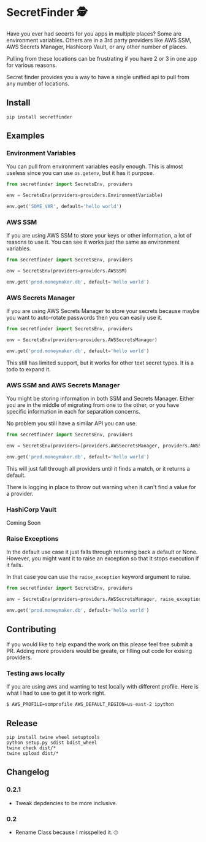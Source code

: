 # SecretFinder 🕵️

Have you ever had secerts for you apps in multiple places? Some are environment variables. Others are in a 3rd party providers like AWS SSM, AWS Secrets Manager, Hashicorp Vault, or any other number of places.

Pulling from these locations can be frustrating if you have 2 or 3 in one app for various reasons.

Secret finder provides you a way to have a single unified api to pull from any number of locations.

## Install

```
pip install secretfinder
```

## Examples

### Environment Variables

You can pull from environment variables easily enough. This is almost useless since you can use `os.getenv`, but it has it purpose.

```python
from secretfinder import SecretsEnv, providers

env = SecretsEnv(providers=providers.EnvironmentVariable)

env.get('SOME_VAR', default='hello world')
```

### AWS SSM

If you are using AWS SSM to store your keys or other information, a lot of reasons to use it. You can see it works just the same as environment variables.

```python
from secretfinder import SecretsEnv, providers

env = SecretsEnv(providers=providers.AWSSSM)

env.get('prod.moneymaker.db', default='hello world')
```

### AWS Secrets Manager

If you are using AWS Secrets Manager to store your secrets because maybe you want to auto-rotate passwords then you can easily use it.

```python
from secretfinder import SecretsEnv, providers

env = SecretsEnv(providers=providers.AWSSecretsManager)

env.get('prod.moneymaker.db', default='hello world')
```

This still has limited support, but it works for other text secret types. It is a todo to expand it.

### AWS SSM and AWS Secrets Manager

You might be storing information in both SSM and Secrets Manager. Either you are in the middle of migrating from one to the other, or you have specific information in each for separation concerns.

No problem you still have a similar API you can use.

```python
from secretfinder import SecretsEnv, providers

env = SecretsEnv(providers=[providers.AWSSecretsManager, providers.AWSSSM])

env.get('prod.moneymaker.db', default='hello world')
```

This will just fall through all providers until it finds a match, or it returns a default.

There is logging in place to throw out warning when it can't find a value for a provider.

### HashiCorp Vault

Coming Soon

### Raise Exceptions

In the default use case it just falls through returning back a default or None. However, you might want it to raise an exception so that it stops execution if it fails.

In that case you can use the `raise_exception` keyword argument to raise.

```python
from secretfinder import SecretsEnv, providers

env = SecretsEnv(providers=providers.AWSSecretsManager, raise_exception=True)

env.get('prod.moneymaker.db', default='hello world')
```

## Contributing

If you would like to help expand the work on this please feel free submit a PR. Adding more providers would be greate, or filling out code for exising providers.

### Testing aws locally

If you are using aws and wanting to test locally with different profile. Here is what I had to use to get it to work right.

```
$ AWS_PROFILE=somprofile AWS_DEFAULT_REGION=us-east-2 ipython
```

## Release

```
pip install twine wheel setuptools
python setup.py sdist bdist_wheel
twine check dist/*
twine upload dist/*
```

## Changelog

### 0.2.1

- Tweak depdencies to be more inclusive.

### 0.2

- Rename Class because I misspelled it. 🙄
